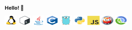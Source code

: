 ### Hello! 🤖

<div>
   <img align="center" alt="linux" height="30" width="40" src="https://raw.githubusercontent.com/devicons/devicon/master/icons/linux/linux-original.svg">
   <img align="center" alt="bash" height="30" width="40" src="https://raw.githubusercontent.com/devicons/devicon/master/icons/bash/bash-original.svg">
   <img align="center" alt="java" height="30" width="40" src="https://raw.githubusercontent.com/devicons/devicon/master/icons/java/java-original.svg">
   <img align="center" alt="c" height="30" width="40" src="https://raw.githubusercontent.com/devicons/devicon/master/icons/c/c-original.svg">
   <img align="center" alt="go" height="30" width="40" src="https://raw.githubusercontent.com/devicons/devicon/master/icons/go/go-original.svg">
   <img align="center" alt="python" height="30" width="40" src="https://raw.githubusercontent.com/devicons/devicon/master/icons/python/python-original.svg">
   <img align="center" alt="javascript" height="30" width="40" src="https://raw.githubusercontent.com/devicons/devicon/master/icons/javascript/javascript-original.svg">
   <img align="center" alt="prolog" height="30" width="40" src="https://raw.githubusercontent.com/devicons/devicon/master/icons/prolog/prolog-original.svg">
   <img align="center" alt="clojure" height="30" width="40" src="https://raw.githubusercontent.com/devicons/devicon/master/icons/clojure/clojure-original.svg">
</div>
